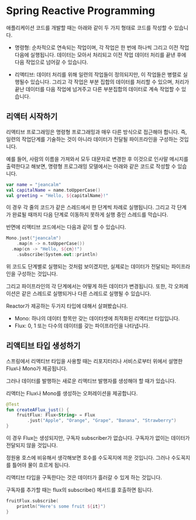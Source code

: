 # Spring Reactive Programming

애플리케이션 코드를 개발할 때는 아래와 같이 두 가지 형태로 코드를 작성할 수 있습니다.

- 명령형: 순차적으로 연속되는 작업이며, 각 작업은 한 번에 하나씩 그리고 이전 작업 다음에 실행됩니다. 데이터는 모아서 처리되고 이전 작업 데이터 처리를 끝낸 후에 다음 작업으로 넘어갈 수 있습니다.

- 리액티브: 데이터 처리를 위해 일련의 작업들이 정의되지만, 이 작업들은 병렬로 실행될수 있습니다. 그리고 각 작업은 부분 집합의 데이터를 처리할 수 있으며, 처리가 끝난 데이터를 다음 작업에 넘겨주고 다른 부분집합의 데이터로 계속 작업할 수 있습니다.

## 리액터 시작하기

리액티브 프로그래밍은 명령형 프로그래밍과 매우 다른 방식으로 접근해야 합니다. 즉, 일련의 작업단계를 기술하는 것이 아니라 데이터가 전달될 파이프라인을 구성하는 것입니다. 

예를 들어, 사람의 이름을 가져와서 모두 대문자로 변경한 후 이것으로 인사말 메시지를 출력한다고 해보면, 명령형 프로그래밍 모델에서는 아래와 같은 코드로 작성할 수 있습니다.

```kotlin
var name = "jeancalm"
val capitalName = name.toUpperCase()
val greeting = "Hello, ${capitalName}!"
```

이 경우 각 줄의 코드가 같은 스레드에서 한 단계씩 차례로 실행됩니다. 그리고 각 단계가 완료될 때까지 다음 단계로 이동하지 못하게 실행 중인 스레드를 막습니다.

반면에 리액티브 코드에서는 다음과 같이 할 수 있습니다.

```kotlin
Mono.just("jeancalm")
	.map(n -> n.toUpperCase())
  .map(cn -> "Hello, ${cn}!")
	.subscribe(System.out::println)
```

위 코드도 단계별로 실행되는 것처럼 보이겠지만, 실제로는 데이터가 전달되는 파이프라인을 구성하는 것입니다.

그리고 파이프라인의 각 단계에서는 어떻게 하든 데이터가 변경됩니다. 또한, 각 오퍼레이션은 같은 스레드로 실행되거나 다른 스레드로 실행될 수 있습니다.

 

Reactor가 제공하는 두가지 타입에 대해서 살펴봤습니다.

- Mono:  하나의 데이터 항목만 갖는 데이터셋에 최적화된 리액티브 타입입니다.
- Flux: 0, 1 또는 다수의 데이터를 갖는 파이프라인을 나타냅니다.

## 리액티브 타입 생성하기

스프링에서 리액티브 타입을 사용할 때는 리포지터리나 서비스로부터 위에서 설명한 Flux나 Mono가 제공됩니다. 

그러나 데이터를 발행하는 새로운 리액티브 발행자를 생성해야 할 때가 있습니다.

리액터는 Flux나 Mono를 생성하는 오퍼레이션을 제공합니다.

```kotlin
@Test
fun createAFlux_just() {
	fruitFlux: Flux<String> = Flux
		.just("Apple", "Orange", "Grape", "Banana", "Strawberry")
}
```

이 경우 Flux는 생성되지만, 구독자 subscriber가 없습니다.  구독자가 없이는 데이터가 전달되지 않을 것입니다.

정원용 호스에 비유해서 생각해보면 호수를 수도꼭지에 끼운 것입니다. 그러나 수도꼭지를 틀어야 물이 흐르게 됩니다.

리액티브 타입을 구독한다는 것은 데이터가 흘러갈 수 있게 하는 것입니다.

구독자를 추가할 때는 flux의  subscribe() 메서드를 호출하면 됩니다.

```kotlin
fruitFlux.subscribe(
	println("Here's some fruit ${it}") 
}
```
